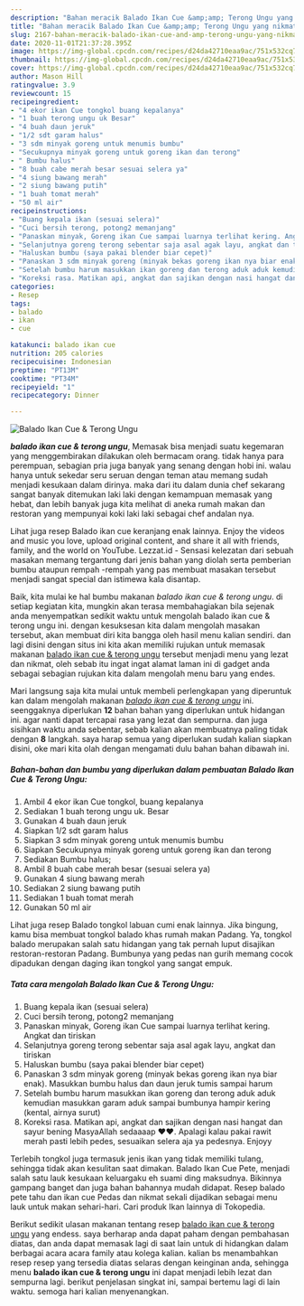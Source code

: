 ```yaml
---
description: "Bahan meracik Balado Ikan Cue &amp;amp; Terong Ungu yang nikmat"
title: "Bahan meracik Balado Ikan Cue &amp;amp; Terong Ungu yang nikmat"
slug: 2167-bahan-meracik-balado-ikan-cue-and-amp-terong-ungu-yang-nikmat
date: 2020-11-01T21:37:28.395Z
image: https://img-global.cpcdn.com/recipes/d24da42710eaa9ac/751x532cq70/balado-ikan-cue-terong-ungu-foto-resep-utama.jpg
thumbnail: https://img-global.cpcdn.com/recipes/d24da42710eaa9ac/751x532cq70/balado-ikan-cue-terong-ungu-foto-resep-utama.jpg
cover: https://img-global.cpcdn.com/recipes/d24da42710eaa9ac/751x532cq70/balado-ikan-cue-terong-ungu-foto-resep-utama.jpg
author: Mason Hill
ratingvalue: 3.9
reviewcount: 15
recipeingredient:
- "4 ekor ikan Cue tongkol buang kepalanya"
- "1 buah terong ungu uk Besar"
- "4 buah daun jeruk"
- "1/2 sdt garam halus"
- "3 sdm minyak goreng untuk menumis bumbu"
- "Secukupnya minyak goreng untuk goreng ikan dan terong"
- " Bumbu halus"
- "8 buah cabe merah besar sesuai selera ya"
- "4 siung bawang merah"
- "2 siung bawang putih"
- "1 buah tomat merah"
- "50 ml air"
recipeinstructions:
- "Buang kepala ikan (sesuai selera)"
- "Cuci bersih terong, potong2 memanjang"
- "Panaskan minyak, Goreng ikan Cue sampai luarnya terlihat kering. Angkat dan tiriskan"
- "Selanjutnya goreng terong sebentar saja asal agak layu, angkat dan tiriskan"
- "Haluskan bumbu (saya pakai blender biar cepet)"
- "Panaskan 3 sdm minyak goreng (minyak bekas goreng ikan nya biar enak). Masukkan bumbu halus dan daun jeruk tumis sampai harum"
- "Setelah bumbu harum masukkan ikan goreng dan terong aduk aduk kemudian masukkan garam aduk sampai bumbunya hampir kering (kental, airnya surut)"
- "Koreksi rasa. Matikan api, angkat dan sajikan dengan nasi hangat dan sayur bening MasyaAllah sedaaaap ❤️❤️. Apalagi kalau pakai rawit merah pasti lebih pedes, sesuaikan selera aja ya pedesnya. Enjoyy"
categories:
- Resep
tags:
- balado
- ikan
- cue

katakunci: balado ikan cue 
nutrition: 205 calories
recipecuisine: Indonesian
preptime: "PT13M"
cooktime: "PT34M"
recipeyield: "1"
recipecategory: Dinner

---
```



![Balado Ikan Cue &amp; Terong Ungu](https://img-global.cpcdn.com/recipes/d24da42710eaa9ac/751x532cq70/balado-ikan-cue-terong-ungu-foto-resep-utama.jpg)

<b><i>balado ikan cue &amp; terong ungu</i></b>, Memasak bisa menjadi suatu kegemaran yang menggembirakan dilakukan oleh bermacam orang. tidak hanya para perempuan, sebagian pria juga banyak yang senang dengan hobi ini. walau hanya untuk sekedar seru seruan dengan teman atau memang sudah menjadi kesukaan dalam dirinya. maka dari itu dalam dunia chef sekarang sangat banyak ditemukan laki laki dengan kemampuan memasak yang hebat, dan lebih banyak juga kita melihat di aneka rumah makan dan restoran yang mempunyai koki laki laki sebagai chef andalan nya.

Lihat juga resep Balado ikan cue keranjang enak lainnya. Enjoy the videos and music you love, upload original content, and share it all with friends, family, and the world on YouTube. Lezzat.id - Sensasi kelezatan dari sebuah masakan memang tergantung dari jenis bahan yang diolah serta pemberian bumbu ataupun rempah -rempah yang pas membuat masakan tersebut menjadi sangat special dan istimewa kala disantap.

Baik, kita mulai ke hal bumbu makanan <i>balado ikan cue &amp; terong ungu</i>. di setiap kegiatan kita, mungkin akan terasa membahagiakan bila sejenak anda menyempatkan sedikit waktu untuk mengolah balado ikan cue &amp; terong ungu ini. dengan kesuksesan kita dalam mengolah masakan tersebut, akan membuat diri kita bangga oleh hasil menu kalian sendiri. dan lagi disini dengan situs ini kita akan memiliki rujukan untuk memasak makanan <u>balado ikan cue &amp; terong ungu</u> tersebut menjadi menu yang lezat dan nikmat, oleh sebab itu ingat ingat alamat laman ini di gadget anda sebagai sebagian rujukan kita dalam mengolah menu baru yang endes.


Mari langsung saja kita mulai untuk membeli perlengkapan yang diperuntuk kan dalam mengolah makanan <u><i>balado ikan cue &amp; terong ungu</i></u> ini. seenggaknya diperlukan <b>12</b> bahan bahan yang diperlukan untuk hidangan ini. agar nanti dapat tercapai rasa yang lezat dan sempurna. dan juga sisihkan waktu anda sebentar, sebab kalian akan membuatnya paling tidak dengan <b>8</b> langkah. saya harap semua yang diperlukan sudah kalian siapkan disini, oke mari kita olah dengan mengamati dulu bahan bahan dibawah ini.

<!--inarticleads1-->

##### Bahan-bahan dan bumbu yang diperlukan dalam pembuatan Balado Ikan Cue &amp; Terong Ungu:

1. Ambil 4 ekor ikan Cue tongkol, buang kepalanya
1. Sediakan 1 buah terong ungu uk. Besar
1. Gunakan 4 buah daun jeruk
1. Siapkan 1/2 sdt garam halus
1. Siapkan 3 sdm minyak goreng untuk menumis bumbu
1. Siapkan Secukupnya minyak goreng untuk goreng ikan dan terong
1. Sediakan  Bumbu halus;
1. Ambil 8 buah cabe merah besar (sesuai selera ya)
1. Gunakan 4 siung bawang merah
1. Sediakan 2 siung bawang putih
1. Sediakan 1 buah tomat merah
1. Gunakan 50 ml air


Lihat juga resep Balado tongkol labuan cumi enak lainnya. Jika bingung, kamu bisa membuat tongkol balado khas rumah makan Padang. Ya, tongkol balado merupakan salah satu hidangan yang tak pernah luput disajikan restoran-restoran Padang. Bumbunya yang pedas nan gurih memang cocok dipadukan dengan daging ikan tongkol yang sangat empuk. 

<!--inarticleads2-->

##### Tata cara mengolah Balado Ikan Cue &amp; Terong Ungu:

1. Buang kepala ikan (sesuai selera)
1. Cuci bersih terong, potong2 memanjang
1. Panaskan minyak, Goreng ikan Cue sampai luarnya terlihat kering. Angkat dan tiriskan
1. Selanjutnya goreng terong sebentar saja asal agak layu, angkat dan tiriskan
1. Haluskan bumbu (saya pakai blender biar cepet)
1. Panaskan 3 sdm minyak goreng (minyak bekas goreng ikan nya biar enak). Masukkan bumbu halus dan daun jeruk tumis sampai harum
1. Setelah bumbu harum masukkan ikan goreng dan terong aduk aduk kemudian masukkan garam aduk sampai bumbunya hampir kering (kental, airnya surut)
1. Koreksi rasa. Matikan api, angkat dan sajikan dengan nasi hangat dan sayur bening MasyaAllah sedaaaap ❤️❤️. Apalagi kalau pakai rawit merah pasti lebih pedes, sesuaikan selera aja ya pedesnya. Enjoyy


Terlebih tongkol juga termasuk jenis ikan yang tidak memiliki tulang, sehingga tidak akan kesulitan saat dimakan. Balado Ikan Cue Pete, menjadi salah satu lauk kesukaan keluargaku eh suami ding maksudnya. Bikinnya gampang banget dan juga bahan bahannya mudah didapat. Resep balado pete tahu dan ikan cue Pedas dan nikmat sekali dijadikan sebagai menu lauk untuk makan sehari-hari. Cari produk Ikan lainnya di Tokopedia. 

Berikut sedikit ulasan makanan tentang resep <u>balado ikan cue &amp; terong ungu</u> yang endess. saya berharap anda dapat paham dengan pembahasan diatas, dan anda dapat memasak lagi di saat lain untuk di hidangkan dalam berbagai acara acara family atau kolega kalian. kalian bs menambahkan resep resep yang tersedia diatas selaras dengan keinginan anda, sehingga menu <b>balado ikan cue &amp; terong ungu</b> ini dapat menjadi lebih lezat dan sempurna lagi. berikut penjelasan singkat ini, sampai bertemu lagi di lain waktu. semoga hari kalian menyenangkan.
